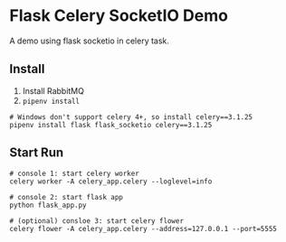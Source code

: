 # Flask Celery SocketIO Demo

A demo using flask socketio in celery task.

## Install

1. Install RabbitMQ
2. `pipenv install`

```
# Windows don't support celery 4+, so install celery==3.1.25
pipenv install flask flask_socketio celery==3.1.25
```

## Start Run

```
# console 1: start celery worker
celery worker -A celery_app.celery --loglevel=info

# console 2: start flask app
python flask_app.py

# (optional) consloe 3: start celery flower
celery flower -A celery_app.celery --address=127.0.0.1 --port=5555
```
